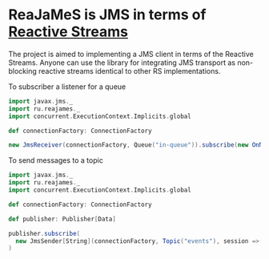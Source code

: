 ReaJaMeS is JMS in terms of [Reactive Streams](http://www.reactive-streams.org)
====
The project is aimed to implementing a JMS client in terms of the Reactive Streams. Anyone can use the library for integrating JMS transport as non-blocking reactive streams identical to other RS implementations.

To subscriber a listener for a queue

```scala
import javax.jms._
import ru.reajames._
import concurrent.ExecutionContext.Implicits.global

def connectionFactory: ConnectionFactory

new JmsReceiver(connectionFactory, Queue("in-queue")).subscribe(new OnNextSubscriber(message => println(message)))
```

To send messages to a topic
```scala
import javax.jms._
import ru.reajames._
import concurrent.ExecutionContext.Implicits.global

def connectionFactory: ConnectionFactory

def publisher: Publisher[Data]

publisher.subscribe(
  new JmsSender[String](connectionFactory, Topic("events"), session => message => session.createTextMessage(element))
)
```